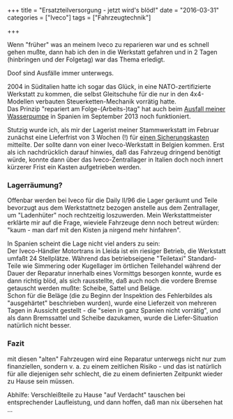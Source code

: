 +++
title 		= "Ersatzteilversorgung - jetzt wird's blöd!"
date 		= "2016-03-31"
categories 	= ["Iveco"]
tags 	    = ["Fahrzeugtechnik"]

+++

Wenn "früher" was an meinem Iveco zu reparieren war und es schnell gehen mußte, dann hab ich den in die Werkstatt gefahren und in 2 Tagen (hinbringen und der Folgetag) war das Thema erledigt.

Doof sind Ausfälle immer unterwegs.
<!--more-->

2004 in Süditalien hatte ich sogar das Glück, in eine NATO-zertifizierte Werkstatt zu kommen, die selbst Gleitschuhe für die nur in den 4x4-Modellen verbauten Steuerketten-Mechanik vorrätig hatte.   
Das Prinzip "repariert am Folge-(Arbeits-)tag" hat auch beim [Ausfall meiner Wasserpumpe](/blog/2013-10-01-wasserpumpen-totalschaden-unterwegs.html) in Spanien im September 2013 noch funktioniert.

Stutzig wurde ich, als mir der Lagerist meiner Stammwerkstatt im Februar zunächst eine Lieferfrist von 3 Wochen (!) für [einen Sicherungskasten](/blog/2016-02-28-sicherungskasten-und-kein-ende.html) mitteilte. Der sollte dann von einer Iveco-Werkstatt in Belgien kommen. Erst als ich nachdrücklich darauf hinwies, daß das Fahrzeug dringend benötigt würde, konnte dann über das Iveco-Zentrallager in Italien doch noch innert kürzerer Frist ein Kasten aufgetrieben werden.

### Lagerräumung?    
Offenbar werden bei Iveco für die Daily II/96 die Lager geräumt und Teile bevorzugt aus dem Werkstattnetz bezogen anstelle aus dem Zentrallager, um "Ladenhüter" noch rechtzeitig loszuwerden. Mein Werkstattmeister erklärte mir auf die Frage, wieviele Fahrzeuge denn noch betreut würden: "kaum - man darf mit den Kisten ja nirgend mehr hinfahren".

In Spanien scheint die Lage nicht viel anders zu sein:   
Der Iveco-Händler Motortrans in Lleida ist ein riesiger Betrieb, die Werkstatt umfaßt 24 Stellplätze. Während das betriebseigene "Teiletaxi" Standard-Teile wie Simmering oder Kugellager im örtlichen Teilehandel während der Dauer der Reparatur innerhalb eines Vormittgs besorgen konnte, wurde es dann richtig blöd, als sich rausstellte, daß auch noch die vordere Bremse getauscht werden mußte: Scheibe, Sattel und Beläge.    
Schon für die Beläge (die zu Beginn der Inspektion des Fehlerbildes als "ausgehärtet" beschrieben wurden), wurde eine Lieferzeit von mehreren Tagen in Aussicht gestellt - die "seien in ganz Spanien nicht vorrätig", und als dann Bremssattel und Scheibe dazukamen, wurde die Liefer-Situation natürlich nicht besser.

### Fazit
mit diesen "alten" Fahrzeugen wird eine Reparatur unterwegs nicht nur zum finanziellen, sondern v. a. zu einem zeitlichen Risiko - und das ist natürlich für alle diejenigen sehr schlecht, die zu einem definierten Zeitpunkt wieder zu Hause sein müssen.

Abhilfe: Verschleißteile zu Hause "auf Verdacht" tauschen bei entsprechender Laufleistung, und dann hoffen, daß man nix übersehen hat ...


